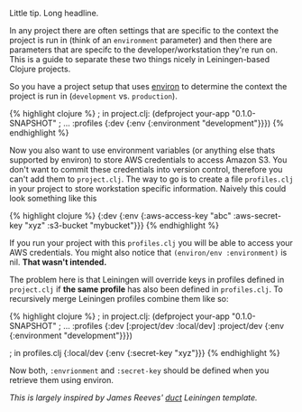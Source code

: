 <!--
layout: post
title: Managing Local and Project-wide Development Parameters in Leiningen
-->

Little tip. Long headline.

In any project there are often settings that are specific to the
context the project is run in (think of an `environment` parameter)
and then there are parameters that are specifc to the
developer/workstation they're run on. This is a guide to separate
these two things nicely in Leiningen-based Clojure projects.

So you have a project setup that uses
[environ](https://github.com/weavejester/environ) to determine the
context the project is run in (`development` vs. `production`).

{% highlight clojure %}
; in project.clj:
(defproject your-app "0.1.0-SNAPSHOT"
  ; ...
  :profiles {:dev {:env {:environment "development"}}})
{% endhighlight %}

Now you also want to use environment variables (or anything else thats
supported by environ) to store AWS credentials to access Amazon
S3. You don't want to commit these credentials into version control,
therefore you can't add them to `project.clj`. The way to go is to
create a file `profiles.clj` in your project to store workstation
specific information. Naively this could look something like this

{% highlight clojure %}
{:dev {:env {:aws-access-key "abc"
             :aws-secret-key "xyz"
             :s3-bucket "mybucket"}}}
{% endhighlight %}

If you run your project with this `profiles.clj` you will be able to
access your AWS credentials. You might also notice that `(environ/env
:environment)` is nil. **That wasn't intended.**

The problem here is that Leiningen will override keys in profiles
defined in `project.clj` if **the same profile** has also been defined
in `profiles.clj`.  To recursively merge Leiningen profiles combine them like so:

{% highlight clojure %}
; in project.clj:
(defproject your-app "0.1.0-SNAPSHOT"
  ; ...
  :profiles {:dev [:project/dev :local/dev]
             :project/dev {:env {:environment "development"}}})

; in profiles.clj
{:local/dev {:env {:secret-key "xyz"}}}
{% endhighlight %}

Now both, `:envrionment` and `:secret-key` should be defined when you
retrieve them using environ.

*This is largely inspired by James Reeves' [duct](https://github.com/weavejester/duct) Leiningen template.*
